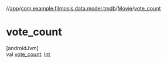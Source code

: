 //[app](../../../index.md)/[com.example.filmosis.data.model.tmdb](../index.md)/[Movie](index.md)/[vote_count](vote_count.md)

# vote_count

[androidJvm]\
val [vote_count](vote_count.md): [Int](https://kotlinlang.org/api/latest/jvm/stdlib/kotlin/-int/index.html)
